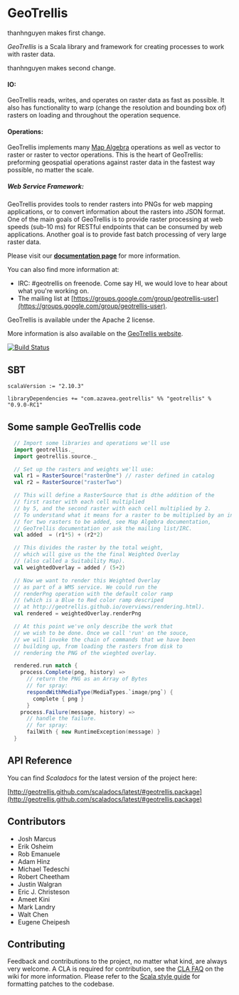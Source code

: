 # GeoTrellis

thanhnguyen makes first change.

*GeoTrellis* is a Scala library and framework for creating processes to work with raster data.

thanhnguyen makes second change.

#### IO:
GeoTrellis reads, writes, and operates on raster data as fast as possible. It also has functionality to warp (change the resolution and bounding box of) rasters on loading and throughout the operation sequence.

#### Operations:
GeoTrellis implements many [Map Algebra](http://en.wikipedia.org/wiki/Map_algebra) operations as well as vector to raster or raster to vector operations. This is the heart of GeoTrellis: preforming geospatial operations against raster data in the fastest way possible, no matter the scale.

##### Web Service Framework:
GeoTrellis provides tools to render rasters into PNGs for web mapping applications, or to convert information about the rasters into JSON format. One of the main goals of GeoTrellis is to provide raster processing at web speeds (sub-10 ms) for RESTful endpoints that can be consumed by web applications. Another goal is to provide fast batch processing of very large raster data.

Please visit our **[documentation page](http://geotrellis.github.com)** for more information.

You can also find more information at:

  - IRC:  #geotrellis on freenode. Come say HI, we would love to hear about what you're working on.
  - The mailing list at [https://groups.google.com/group/geotrellis-user](https://groups.google.com/group/geotrellis-user).

GeoTrellis is available under the Apache 2 license.

More information is also available on the [GeoTrellis website](http://www.azavea.com/products/geotrellis/).

[![Build Status](https://api.travis-ci.org/geotrellis/geotrellis.png)](http://travis-ci.org/geotrellis/geotrellis)

## SBT

    scalaVersion := "2.10.3"

    libraryDependencies += "com.azavea.geotrellis" %% "geotrellis" % "0.9.0-RC1"

## Some sample GeoTrellis code

```scala
  // Import some libraries and operations we'll use
  import geotrellis._
  import geotrellis.source._

  // Set up the rasters and weights we'll use:
  val r1 = RasterSource("rasterOne") // raster defined in catalog
  val r2 = RasterSource("rasterTwo")

  // This will define a RasterSource that is dthe addition of the
  // first raster with each cell multiplied
  // by 5, and the second raster with each cell multiplied by 2.
  // To understand what it means for a raster to be multiplied by an integer or
  // for two rasters to be added, see Map Algebra documentation,
  // GeoTrellis documentation or ask the mailing list/IRC.
  val added  = (r1*5) + (r2*2)

  // This divides the raster by the total weight,
  // which will give us the the final Weighted Overlay
  // (also called a Suitability Map).
  val weightedOverlay = added / (5+2)

  // Now we want to render this Weighted Overlay
  // as part of a WMS service. We could run the
  // renderPng operation with the default color ramp
  // (which is a Blue to Red color ramp descriped
  // at http://geotrellis.github.io/overviews/rendering.html).
  val rendered = weightedOverlay.renderPng

  // At this point we've only describe the work that
  // we wish to be done. Once we call 'run' on the souce,
  // we will invoke the chain of commands that we have been
  // building up, from loading the rasters from disk to
  // rendering the PNG of the wieghted overlay.

  rendered.run match {
    process.Complete(png, history) =>
      // return the PNG as an Array of Bytes
      // for spray:
      respondWithMediaType(MediaTypes.`image/png`) {
        complete { png }
      }
    process.Failure(message, history) =>
      // handle the failure.
      // for spray:
      failWith { new RuntimeException(message) }
  }
 ```

## API Reference

You can find *Scaladocs* for the latest version of the project here:

[http://geotrellis.github.com/scaladocs/latest/#geotrellis.package](http://geotrellis.github.com/scaladocs/latest/#geotrellis.package)

## Contributors

 - Josh Marcus
 - Erik Osheim
 - Rob Emanuele
 - Adam Hinz
 - Michael Tedeschi
 - Robert Cheetham
 - Justin Walgran
 - Eric J. Christeson
 - Ameet Kini
 - Mark Landry
 - Walt Chen
 - Eugene Cheipesh
 
## Contributing

Feedback and contributions to the project, no matter what kind, are always very welcome. A CLA is required for contribution, see the [CLA FAQ](https://github.com/geotrellis/geotrellis/wiki/Contributor-license-agreement-FAQ) on the wiki for more information. Please refer to the [Scala style guide](http://docs.scala-lang.org/style/) for formatting patches to the codebase.

